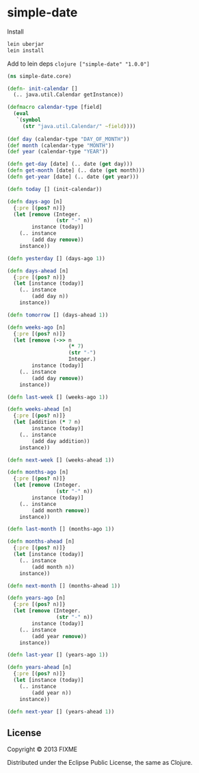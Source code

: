 # simple-date

Install 
```bash
lein uberjar
lein install
```

Add to lein deps
```clojure ["simple-date" "1.0.0"]```

```clojure
(ns simple-date.core)

(defn- init-calendar []
  (.. java.util.Calendar getInstance))

(defmacro calendar-type [field]
  (eval
   `(symbol 
     (str "java.util.Calendar/" ~field))))
               
(def day (calendar-type "DAY_OF_MONTH"))
(def month (calendar-type "MONTH"))
(def year (calendar-type "YEAR"))

(defn get-day [date] (.. date (get day)))
(defn get-month [date] (.. date (get month)))
(defn get-year [date] (.. date (get year)))

(defn today [] (init-calendar))

(defn days-ago [n]
  {:pre [(pos? n)]}
  (let [remove (Integer. 
                (str "-" n))
        instance (today)]
    (.. instance
        (add day remove))
    instance))

(defn yesterday [] (days-ago 1))

(defn days-ahead [n]
  {:pre [(pos? n)]}
  (let [instance (today)]
    (.. instance
        (add day n))
    instance))

(defn tomorrow [] (days-ahead 1))

(defn weeks-ago [n]
  {:pre [(pos? n)]}
  (let [remove (->> n
                    (* 7)
                    (str "-")
                    Integer.)
        instance (today)]
    (.. instance
        (add day remove))
    instance))

(defn last-week [] (weeks-ago 1))

(defn weeks-ahead [n]
  {:pre [(pos? n)]}
  (let [addition (* 7 n)
        instance (today)]
    (.. instance
        (add day addition))
    instance))

(defn next-week [] (weeks-ahead 1))

(defn months-ago [n]
  {:pre [(pos? n)]}
  (let [remove (Integer.
                (str "-" n))
        instance (today)]
    (.. instance
        (add month remove))
    instance))

(defn last-month [] (months-ago 1))

(defn months-ahead [n]
  {:pre [(pos? n)]}
  (let [instance (today)]
    (.. instance
        (add month n))
    instance))

(defn next-month [] (months-ahead 1))

(defn years-ago [n]
  {:pre [(pos? n)]}
  (let [remove (Integer.
                (str "-" n))
        instance (today)]
    (.. instance
        (add year remove))
    instance))

(defn last-year [] (years-ago 1))

(defn years-ahead [n]
  {:pre [(pos? n)]}
  (let [instance (today)]
    (.. instance
        (add year n))
    instance))

(defn next-year [] (years-ahead 1))
```

## License

Copyright © 2013 FIXME

Distributed under the Eclipse Public License, the same as Clojure.
